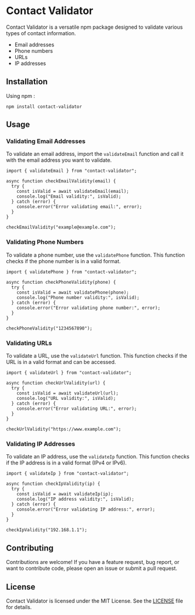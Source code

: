 # Contact Validator

Contact Validator is a versatile npm package designed to validate various types of contact information.

- Email addresses
- Phone numbers
- URLs
- IP addresses

## Installation

Using npm :

`npm install contact-validator`

## Usage

### Validating Email Addresses

To validate an email address, import the `validateEmail` function and call it with the email address you want to validate.

```
import { validateEmail } from "contact-validator";

async function checkEmailValidity(email) {
  try {
    const isValid = await validateEmail(email);
    console.log("Email validity:", isValid);
  } catch (error) {
    console.error("Error validating email:", error);
  }
}

checkEmailValidity("example@example.com");
```

### Validating Phone Numbers

To validate a phone number, use the `validatePhone` function. This function checks if the phone number is in a valid format.

```
import { validatePhone } from "contact-validator";

async function checkPhoneValidity(phone) {
  try {
    const isValid = await validatePhone(phone);
    console.log("Phone number validity:", isValid);
  } catch (error) {
    console.error("Error validating phone number:", error);
  }
}

checkPhoneValidity("1234567890");
```

### Validating URLs

To validate a URL, use the `validateUrl` function. This function checks if the URL is in a valid format and can be accessed.

```
import { validateUrl } from "contact-validator";

async function checkUrlValidity(url) {
  try {
    const isValid = await validateUrl(url);
    console.log("URL validity:", isValid);
  } catch (error) {
    console.error("Error validating URL:", error);
  }
}

checkUrlValidity("https://www.example.com");
```

### Validating IP Addresses

To validate an IP address, use the `validateIp` function. This function checks if the IP address is in a valid format (IPv4 or IPv6).

```
import { validateIp } from "contact-validator";

async function checkIpValidity(ip) {
  try {
    const isValid = await validateIp(ip);
    console.log("IP address validity:", isValid);
  } catch (error) {
    console.error("Error validating IP address:", error);
  }
}

checkIpValidity("192.168.1.1");
```

## Contributing

Contributions are welcome! If you have a feature request, bug report, or want to contribute code, please open an issue or submit a pull request.

## License

Contact Validator is licensed under the MIT License. See the [LICENSE](LICENSE) file for details.
